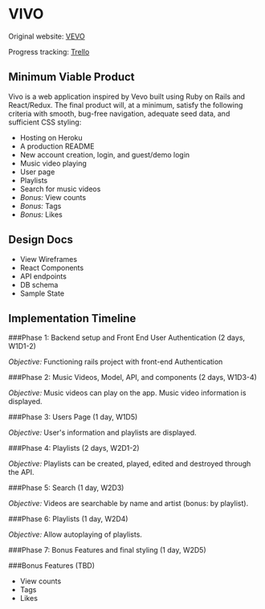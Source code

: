 # VIVO

Original website: [VEVO](https://www.vevo.com)

Progress tracking: [Trello](https://trello.com/b/o3xvBEvg/vivo-full-stack-project)

## Minimum Viable Product

Vivo is a web application inspired by Vevo built using Ruby on Rails and React/Redux. The final product will, at a minimum, satisfy the following criteria with smooth, bug-free navigation, adequate seed data, and sufficient CSS styling:

- Hosting on Heroku
- A production README
- New account creation, login, and guest/demo login
- Music video playing
- User page
- Playlists
- Search for music videos
- *Bonus:* View counts
- *Bonus:* Tags
- *Bonus:* Likes

## Design Docs
- View Wireframes
- React Components
- API endpoints
- DB schema
- Sample State

## Implementation Timeline

###Phase 1: Backend setup and Front End User Authentication (2 days, W1D1-2)

*Objective:* Functioning rails project with front-end Authentication

###Phase 2: Music Videos, Model, API, and components (2 days, W1D3-4)

*Objective:* Music videos can play on the app. Music video information is displayed.

###Phase 3: Users Page (1 day, W1D5)

*Objective:* User's information and playlists are displayed.

###Phase 4: Playlists (2 days, W2D1-2)

*Objective:* Playlists can be created, played, edited and destroyed through the API.

###Phase 5: Search (1 day, W2D3)

*Objective:* Videos are searchable by name and artist (bonus: by playlist).

###Phase 6: Playlists (1 day, W2D4)

*Objective:* Allow autoplaying of playlists.

###Phase 7: Bonus Features and final styling (1 day, W2D5)

###Bonus Features (TBD)
- View counts
- Tags
- Likes

